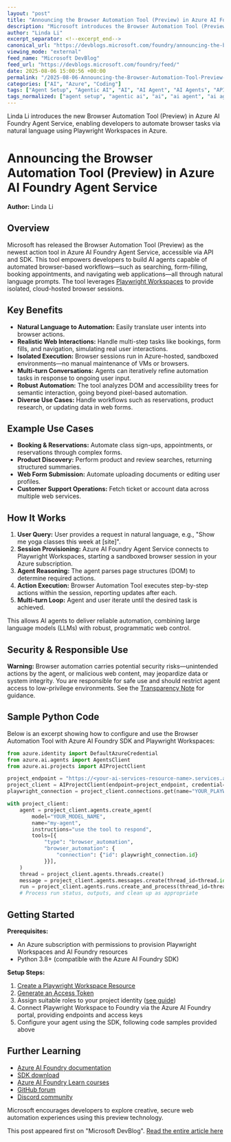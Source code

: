 ```yaml
---
layout: "post"
title: "Announcing the Browser Automation Tool (Preview) in Azure AI Foundry Agent Service"
description: "Microsoft introduces the Browser Automation Tool (Preview) in Azure AI Foundry Agent Service, empowering developers to automate web-based tasks using natural language through secure, cloud-hosted browser sessions powered by Playwright Workspaces. The new tool expands agent capabilities for realistic browser automation and multi-turn user interactions, with practical code examples and setup instructions for rapid implementation."
author: "Linda Li"
excerpt_separator: <!--excerpt_end-->
canonical_url: "https://devblogs.microsoft.com/foundry/announcing-the-browser-automation-tool-preview-in-azure-ai-foundry-agent-service/"
viewing_mode: "external"
feed_name: "Microsoft DevBlog"
feed_url: "https://devblogs.microsoft.com/foundry/feed/"
date: 2025-08-06 15:00:56 +00:00
permalink: "/2025-08-06-Announcing-the-Browser-Automation-Tool-Preview-in-Azure-AI-Foundry-Agent-Service.html"
categories: ["AI", "Azure", "Coding"]
tags: ["Agent Setup", "Agentic AI", "AI", "AI Agent", "AI Agents", "API Integration", "Automation Security", "Azure", "Azure AI Foundry", "Azure SDK", "Azure Subscription", "Browser Automation Tool", "Cloud Browser Automation", "Code Sample", "Coding", "Form Automation", "Isolated Execution", "Multi Turn AI Agents", "Natural Language Automation", "Natural Language Prompts", "News", "Playwright", "Playwright Workspaces", "Python SDK", "Web UI Automation"]
tags_normalized: ["agent setup", "agentic ai", "ai", "ai agent", "ai agents", "api integration", "automation security", "azure", "azure ai foundry", "azure sdk", "azure subscription", "browser automation tool", "cloud browser automation", "code sample", "coding", "form automation", "isolated execution", "multi turn ai agents", "natural language automation", "natural language prompts", "news", "playwright", "playwright workspaces", "python sdk", "web ui automation"]
---
```


Linda Li introduces the new Browser Automation Tool (Preview) in Azure AI Foundry Agent Service, enabling developers to automate browser tasks via natural language using Playwright Workspaces in Azure.<!--excerpt_end-->

# Announcing the Browser Automation Tool (Preview) in Azure AI Foundry Agent Service

**Author:** Linda Li

## Overview

Microsoft has released the Browser Automation Tool (Preview) as the newest action tool in Azure AI Foundry Agent Service, accessible via API and SDK. This tool empowers developers to build AI agents capable of automated browser-based workflows—such as searching, form-filling, booking appointments, and navigating web applications—all through natural language prompts. The tool leverages [Playwright Workspaces](https://aka.ms/pww/docs/overview) to provide isolated, cloud-hosted browser sessions.

## Key Benefits

- **Natural Language to Automation:** Easily translate user intents into browser actions.
- **Realistic Web Interactions:** Handle multi-step tasks like bookings, form fills, and navigation, simulating real user interactions.
- **Isolated Execution:** Browser sessions run in Azure-hosted, sandboxed environments—no manual maintenance of VMs or browsers.
- **Multi-turn Conversations:** Agents can iteratively refine automation tasks in response to ongoing user input.
- **Robust Automation:** The tool analyzes DOM and accessibility trees for semantic interaction, going beyond pixel-based automation.
- **Diverse Use Cases:** Handle workflows such as reservations, product research, or updating data in web forms.

## Example Use Cases

- **Booking & Reservations:** Automate class sign-ups, appointments, or reservations through complex forms.
- **Product Discovery:** Perform product and review searches, returning structured summaries.
- **Web Form Submission:** Automate uploading documents or editing user profiles.
- **Customer Support Operations:** Fetch ticket or account data across multiple web services.

## How It Works

1. **User Query:** User provides a request in natural language, e.g., "Show me yoga classes this week at [site]".
2. **Session Provisioning:** Azure AI Foundry Agent Service connects to Playwright Workspaces, starting a sandboxed browser session in your Azure subscription.
3. **Agent Reasoning:** The agent parses page structures (DOM) to determine required actions.
4. **Action Execution:** Browser Automation Tool executes step-by-step actions within the session, reporting updates after each.
5. **Multi-turn Loop:** Agent and user iterate until the desired task is achieved.

This allows AI agents to deliver reliable automation, combining large language models (LLMs) with robust, programmatic web control.

## Security & Responsible Use

**Warning:** Browser automation carries potential security risks—unintended actions by the agent, or malicious web content, may jeopardize data or system integrity. You are responsible for safe use and should restrict agent access to low-privilege environments. See the [Transparency Note](https://learn.microsoft.com/en-us/azure/ai-foundry/responsible-ai/agents/transparency-note#enabling-autonomous-actions-with-or-without-human-input-through-action-tools) for guidance.

## Sample Python Code

Below is an excerpt showing how to configure and use the Browser Automation Tool with Azure AI Foundry SDK and Playwright Workspaces:

```python
from azure.identity import DefaultAzureCredential
from azure.ai.agents import AgentsClient
from azure.ai.projects import AIProjectClient

project_endpoint = "https://<your-ai-services-resource-name>.services.ai.azure.com/api/projects/<your-project-name>"
project_client = AIProjectClient(endpoint=project_endpoint, credential=DefaultAzureCredential())
playwright_connection = project_client.connections.get(name="YOUR_PLAYWRIGHT_CONNECTION_NAME")

with project_client:
    agent = project_client.agents.create_agent(
        model="YOUR_MODEL_NAME",
        name="my-agent",
        instructions="use the tool to respond",
        tools=[{
            "type": "browser_automation",
            "browser_automation": {
                "connection": {"id": playwright_connection.id}
            }}],
    )
    thread = project_client.agents.threads.create()
    message = project_client.agents.messages.create(thread_id=thread.id, role="user", content="YOUR_QUERY_TO_THE_AGENT")
    run = project_client.agents.runs.create_and_process(thread_id=thread.id, agent_id=agent.id)
    # Process run status, outputs, and clean up as appropriate
```

## Getting Started

**Prerequisites:**

- An Azure subscription with permissions to provision Playwright Workspaces and AI Foundry resources
- Python 3.8+ (compatible with the Azure AI Foundry SDK)

**Setup Steps:**

1. [Create a Playwright Workspace Resource](https://aka.ms/pww/docs/manage-workspaces)
2. [Generate an Access Token](https://aka.ms/pww/docs/manage-access-tokens)
3. Assign suitable roles to your project identity ([see guide](https://aka.ms/pww/docs/manage-workspace-access))
4. Connect Playwright Workspace to Foundry via the Azure AI Foundry portal, providing endpoints and access keys
5. Configure your agent using the SDK, following code samples provided above

## Further Learning

- [Azure AI Foundry documentation](https://learn.microsoft.com/en-us/azure/ai-foundry/agents/how-to/tools/browser-automation)
- [SDK download](https://aka.ms/aifoundrysdk)
- [Azure AI Foundry Learn courses](https://aka.ms/CreateAgenticAISolutions)
- [GitHub forum](https://aka.ms/azureaifoundry/forum)
- [Discord community](https://aka.ms/azureaifoundry/discord)

Microsoft encourages developers to explore creative, secure web automation experiences using this preview technology.

This post appeared first on "Microsoft DevBlog". [Read the entire article here](https://devblogs.microsoft.com/foundry/announcing-the-browser-automation-tool-preview-in-azure-ai-foundry-agent-service/)
